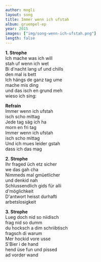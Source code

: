 ```yaml
---
author: mogli
layout: song
title: Immer wenn ich ufstah
album: gruempel-ep
year: 2015
images: ["img/song-wenn-ich-ufstah.png"]
length: false
---
```


**1. Strophe**  
Ich mache was ich will  
stah uf wenn ich wet  
Bi d'nacht lang uf und chills  
den mal is bett  
Ich hängs de ganz tag ume  
mache mis ding  
und das isch en grund meh  
wieso ich sing:  

**Refrain**   
Immer wenn ich ufstah  
isch scho mittag  
Jede tag säg ich ha  
morn en fri tag  
Immer wenn ich ufstah  
isch scho mittag  
Und ich mues leider gstah  
dass ich das mag  

**2. Strophe**   
Ihr fraged üch etz sicher  
we das gah cha  
Nimmeds mal gmüetlicher  
und denkid nah  
Schlussendlich gids für alli  
d'möglichkeit  
D'antwort heisst durhafti  
arbetslosigkeit  

**3. Strophe**   
Lueg doch nid so niidisch  
frag nid so dumm  
du hocksch a dim schriibtisch  
fragsch di warum  
Mer hockid vore usse  
S'Bier i de hand  
hend üse fun und pissed  
ad vorder wand  
